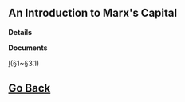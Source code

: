 ## An Introduction to Marx's Capital

**Details**

**Documents**

[I](https://yaotongyuannvv.github.io/geist/政治经济学批判I.key)(§1~§3.1)

## [Go Back](https://yaotongyuannvv.github.io/geist)

